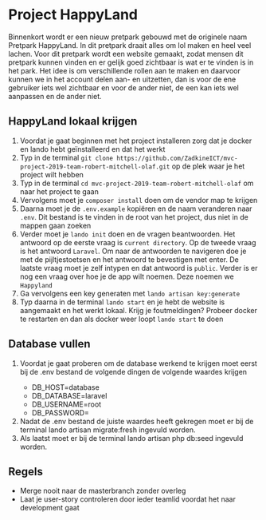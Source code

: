 <h1>Project HappyLand</h1>

Binnenkort wordt er een nieuw pretpark gebouwd met de originele naam Pretpark HappyLand. In dit pretpark draait alles om lol maken en heel veel lachen. Voor dit pretpark wordt een website gemaakt, zodat mensen dit pretpark kunnen vinden en er gelijk goed zichtbaar is wat er te vinden is in het park. Het idee is om verschillende rollen aan te maken en daarvoor kunnen we in het account delen aan- en uitzetten, dan is voor de ene gebruiker iets wel zichtbaar en voor de ander niet, de een kan iets wel aanpassen en de ander niet. 

<h2>HappyLand lokaal krijgen</h2>
<ol>
    <li>Voordat je gaat beginnen met het project installeren zorg dat je docker en lando hebt geïnstalleerd en dat het werkt</li>
    <li>Typ in de terminal <code>git clone https://github.com/ZadkineICT/mvc-project-2019-team-robert-mitchell-olaf.git</code> op de plek waar je het project wilt hebben</li>
    <li>Typ in de terminal <code>cd mvc-project-2019-team-robert-mitchell-olaf</code> om naar het project te gaan</li>
    <li>Vervolgens moet je <code>composer install</code> doen om de vendor map te krijgen</li>
    <li>Daarna moet je de <code>.env.example</code> kopiëren en de naam veranderen naar <code>.env</code>. Dit bestand is te vinden in de root van het project, dus niet in de mappen gaan zoeken</li>
    <li>Verder moet je <code>lando init</code> doen en de vragen beantwoorden. Het antwoord op de eerste vraag is <code>current directory</code>. Op de tweede vraag is het antwoord <code>Laravel</code>. Om naar de antwoorden te navigeren doe je met de pijltjestoetsen en het antwoord te bevestigen met enter. De laatste vraag moet je zelf intypen en dat antwoord is <code>public</code>. Verder is er nog een vraag over hoe je de app wilt noemen. Deze noemen we <code>Happyland</code></li>
    <li>Ga vervolgens een key generaten met <code>lando artisan key:generate</code></li>
    <li>Typ daarna in de terminal <code>lando start</code> en je hebt de website is aangemaakt en het werkt lokaal. Krijg je foutmeldingen? Probeer docker te restarten en dan als docker weer loopt <code>lando start</code> te doen</li>
</ol>

<h2>Database vullen</h2>
<ol>
    <li>Voordat je gaat proberen om de database werkend te krijgen moet eerst bij de .env bestand de volgende dingen de volgende waardes           krijgen</li>
    <ul>
        <li> DB_HOST=database </li>
        <li> DB_DATABASE=laravel </li>
        <li> DB_USERNAME=root</li>
        <li> DB_PASSWORD=</li>
    </ul>
    <li>Nadat de .env bestand de juiste waardes heeft gekregen moet er bij de terminal lando artisan migrate:fresh ingevuld worden.</li>
    <li>Als laatst moet er bij de terminal lando artisan php db:seed ingevuld worden.</li>  
</ol>

<h2>Regels</h2>
<ul>
    <li>Merge nooit naar de masterbranch zonder overleg</li>
    <li>Laat je user-story controleren door ieder teamlid voordat het naar development gaat</li>
</ul>
